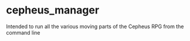 # cepheus_manager
Intended to run all the various moving parts of the Cepheus RPG from the command line
